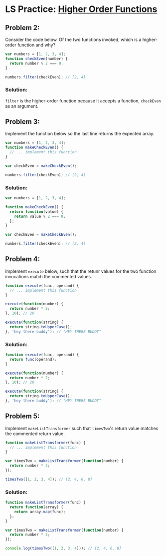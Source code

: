 # LS Practice: [Higher Order Functions](https://launchschool.com/lessons/0b371359/assignments/a4544340)

## Problem 2:

Consider the code below.  Of the two functions invoked, which is a higher-order function and why?

```javascript
var numbers = [1, 2, 3, 4];
function checkEven(number) {
  return number % 2 === 0;
}

numbers.filter(checkEven); // [2, 4]
```

### Solution: 

`filter` is the higher-order function because it accepts a function, `checkEven` as an argument.

## Problem 3:

Implement the function below so the last line returns the expected array.

```javascript
var numbers = [1, 2, 3, 4];
function makeCheckEven() {
  // ... implement this function
}

var checkEven = makeCheckEven();

numbers.filter(checkEven); // [2, 4]
```

### Solution:

```javascript
var numbers = [1, 2, 3, 4];

function makeCheckEven() {
  return function(value) {
    return value % 2 === 0;
  };
}

var checkEven = makeCheckEven();

numbers.filter(checkEven); // [2, 4]

```

## Problem 4:
Implement `execute` below, such that the retunr values for the two function invocations match the commented values.

```javascript
function execute(func, operand) {
  // ... implement this function
}

execute(function(number) {
  return number * 2;
}, 10); // 20

execute(function(string) {
  return string.toUpperCase();
}, 'hey there buddy'); // "HEY THERE BUDDY"
```

### Solution:

```javascript
function execute(func, operand) {
  return func(operand);
}

execute(function(number) {
  return number * 2;
}, 10); // 20

execute(function(string) {
  return string.toUpperCase();
}, 'hey there buddy'); // "HEY THERE BUDDY"
```

## Problem 5:

Implement `makeListTransformer` such that `timesTwo`'s return value matches the commented return value.

```javascript
function makeListTransformer(func) {
  // ... implement this function
}

var timesTwo = makeListTransformer(function(number) {
  return number * 2;
});

timesTwo([1, 2, 3, 4]); // [2, 4, 6, 8]
```

### Solution:

```javascript
function makeListTransformer(func) {
  return function(array) {
    return array.map(func);
  };
}

var timesTwo = makeListTransformer(function(number) {
  return number * 2;
});

console.log(timesTwo([1, 2, 3, 4])); // [2, 4, 6, 8]
```
